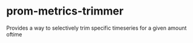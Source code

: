 # prom-metrics-trimmer
Provides a way to selectively trim specific timeseries for a given amount oftime
